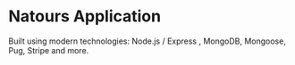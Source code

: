 # Natours Application

Built using modern technologies: Node.js / Express , MongoDB, Mongoose, Pug, Stripe and more.
